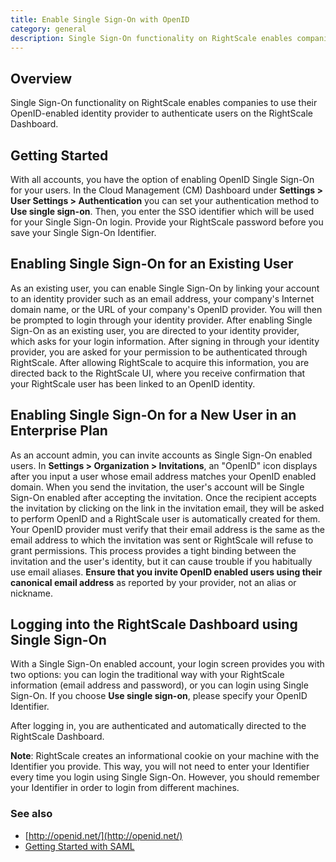```yaml
---
title: Enable Single Sign-On with OpenID
category: general
description: Single Sign-On functionality on RightScale enables companies to use their OpenID-enabled identity provider to authenticate users on the RightScale Dashboard.
---
```


## Overview

Single Sign-On functionality on RightScale enables companies to use their OpenID-enabled identity provider to authenticate users on the RightScale Dashboard.  

## Getting Started

With all accounts, you have the option of enabling OpenID Single Sign-On for your users. In the Cloud Management (CM) Dashboard under **Settings > User Settings > Authentication** you can set your authentication method to **Use single sign-on**. Then, you enter the SSO identifier which will be used for your Single Sign-On login. Provide your RightScale password before you save your Single Sign-On Identifier.

## Enabling Single Sign-On for an Existing User

As an existing user, you can enable Single Sign-On by linking your account to an identity provider such as an email address, your company's Internet domain name, or the URL of your company's OpenID provider. You will then be prompted to login through your identity provider. After enabling Single Sign-On as an existing user, you are directed to your identity provider, which asks for your login information. After signing in through your identity provider, you are asked for your permission to be authenticated through RightScale. After allowing RightScale to acquire this information, you are directed back to the RightScale UI, where you receive confirmation that your RightScale user has been linked to an OpenID identity.

## Enabling Single Sign-On for a New User in an Enterprise Plan

As an account admin, you can invite accounts as Single Sign-On enabled users. In **Settings > Organization > Invitations**, an "OpenID" icon displays after you input a user whose email address matches your OpenID enabled domain. When you send the invitation, the user's account will be Single Sign-On enabled after accepting the invitation. Once the recipient accepts the invitation by clicking on the link in the invitation email, they will be asked to perform OpenID and a RightScale user is automatically created for them. Your OpenID provider must verify that their email address is the same as the email address to which the invitation was sent or RightScale will refuse to grant permissions. This process provides a tight binding between the invitation and the user's identity, but it can cause trouble if you habitually use email aliases. **Ensure that you invite OpenID enabled users using their canonical email address** as reported by your provider, not an alias or nickname.

## Logging into the RightScale Dashboard using Single Sign-On

With a Single Sign-On enabled account, your login screen provides you with two options: you can login the traditional way with your RightScale information (email address and password), or you can login using Single Sign-On. If you choose **Use single sign-on**, please specify your OpenID Identifier.

After logging in, you are authenticated and automatically directed to the RightScale Dashboard.

**Note**: RightScale creates an informational cookie on your machine with the Identifier you provide. This way, you will not need to enter your Identifier every time you login using Single Sign-On. However, you should remember your Identifier in order to login from different machines.

### See also

* [http://openid.net/](http://openid.net/)
* [Getting Started with SAML](/platform/saml.html)
